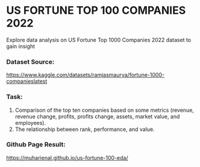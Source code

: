 # US FORTUNE TOP 100 COMPANIES 2022
Explore data analysis on US Fortune Top 1000 Companies 2022 dataset to gain insight

### Dataset Source:
https://www.kaggle.com/datasets/ramjasmaurya/fortune-1000-companieslatest

### Task:
1. Comparison of the top ten companies based on some metrics (revenue, revenue change, profits, profits change, assets, market value, and employees).
2. The relationship between rank, performance, and value.

### Github Page Result:
https://muharienal.github.io/us-fortune-100-eda/
